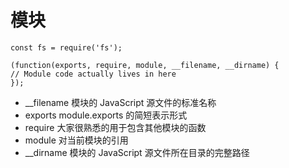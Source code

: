 # 模块
```
const fs = require('fs');

(function(exports, require, module, __filename, __dirname) {
// Module code actually lives in here
});
```
- __filename 模块的 JavaScript 源文件的标准名称
- exports module.exports 的简短表示形式
- require 大家很熟悉的用于包含其他模块的函数
- module 对当前模块的引用
- __dirname 模块的 JavaScript 源文件所在目录的完整路径